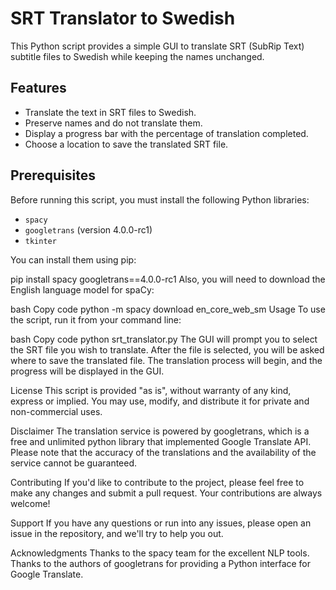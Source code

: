 # SRT Translator to Swedish

This Python script provides a simple GUI to translate SRT (SubRip Text) subtitle files to Swedish while keeping the names unchanged.

## Features

- Translate the text in SRT files to Swedish.
- Preserve names and do not translate them.
- Display a progress bar with the percentage of translation completed.
- Choose a location to save the translated SRT file.

## Prerequisites

Before running this script, you must install the following Python libraries:

- `spacy`
- `googletrans` (version 4.0.0-rc1)
- `tkinter`

You can install them using pip:

pip install spacy googletrans==4.0.0-rc1
Also, you will need to download the English language model for spaCy:

bash
Copy code
python -m spacy download en_core_web_sm
Usage
To use the script, run it from your command line:

bash
Copy code
python srt_translator.py
The GUI will prompt you to select the SRT file you wish to translate. After the file is selected, you will be asked where to save the translated file. The translation process will begin, and the progress will be displayed in the GUI.

License
This script is provided "as is", without warranty of any kind, express or implied. You may use, modify, and distribute it for private and non-commercial uses.

Disclaimer
The translation service is powered by googletrans, which is a free and unlimited python library that implemented Google Translate API. Please note that the accuracy of the translations and the availability of the service cannot be guaranteed.

Contributing
If you'd like to contribute to the project, please feel free to make any changes and submit a pull request. Your contributions are always welcome!

Support
If you have any questions or run into any issues, please open an issue in the repository, and we'll try to help you out.

Acknowledgments
Thanks to the spacy team for the excellent NLP tools.
Thanks to the authors of googletrans for providing a Python interface for Google Translate.
